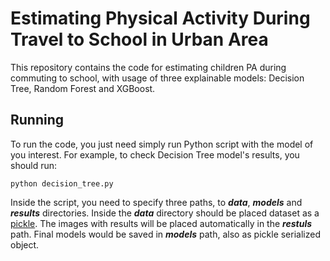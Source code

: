 # Estimating Physical Activity During Travel to School in Urban Area

This repository contains the code for estimating children PA during commuting to school, with usage of three explainable models: Decision Tree, Random Forest and XGBoost.

## Running

To run the code, you just need simply run Python script with the model of you interest. For example, to check Decision Tree model's results, you should run:

```
python decision_tree.py
```

Inside the script, you need to specify three paths, to **_data_**, **_models_** and **_results_** directories. Inside the **_data_** directory should be placed dataset as a [pickle]([https://github.com](https://docs.python.org/3/library/pickle.html)). The images with results will be placed automatically in the **_restuls_** path. Final models would be saved in **_models_** path, also as pickle serialized object.
